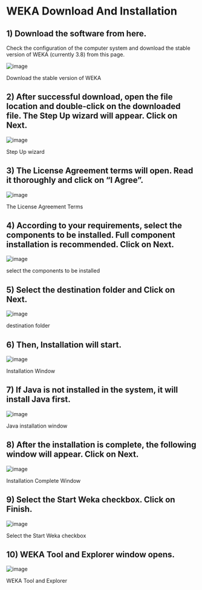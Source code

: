 # WEKA Download And Installation
## 1) Download the software from here.

Check the configuration of the computer system and download the stable version of WEKA (currently 3.8) from this page.

![image](https://github.com/dineshgl/EX1_WDM/assets/143793356/725a2fb4-6442-4ac2-8640-274095e6dc51)


Download the stable version of WEKA

## 2) After successful download, open the file location and double-click on the downloaded file. The Step Up wizard will appear. Click on Next.

![image](https://github.com/dineshgl/EX1_WDM/assets/143793356/37ceb239-4aee-4729-b0e2-6518b682088b)

Step Up wizard

## 3) The License Agreement terms will open. Read it thoroughly and click on “I Agree”.

![image](https://github.com/dineshgl/EX1_WDM/assets/143793356/5e9997d5-c116-446d-8420-02b0e0a4b573)

The License Agreement Terms

## 4) According to your requirements, select the components to be installed. Full component installation is recommended. Click on Next.

![image](https://github.com/dineshgl/EX1_WDM/assets/143793356/bf604426-f601-49a5-b6d2-7749826e0031)


select the components to be installed

## 5) Select the destination folder and Click on Next.

![image](https://github.com/dineshgl/EX1_WDM/assets/143793356/877655eb-33b7-42ee-93a7-422b20789998)

destination folder

## 6) Then, Installation will start.

![image](https://github.com/dineshgl/EX1_WDM/assets/143793356/1e69ec29-9b24-4ac0-97aa-e243ead845c7)

Installation Window

## 7) If Java is not installed in the system, it will install Java first.

![image](https://github.com/dineshgl/EX1_WDM/assets/143793356/25d83eb0-516b-4bdb-a075-0e2927235374)

Java installation window

## 8) After the installation is complete, the following window will appear. Click on Next.

![image](https://github.com/dineshgl/EX1_WDM/assets/143793356/c8cdf18c-6a2c-4453-8eef-15ffb0545d48)

Installation Complete Window

## 9) Select the Start Weka checkbox. Click on Finish.

![image](https://github.com/dineshgl/EX1_WDM/assets/143793356/8ac4567a-2677-4cf7-aa97-a8b95efd31fa)

Select the Start Weka checkbox

## 10) WEKA Tool and Explorer window opens.
![image](https://github.com/dineshgl/EX1_WDM/assets/143793356/13add7f8-765d-4047-a7a8-1027a6fd9296)

WEKA Tool and Explorer


